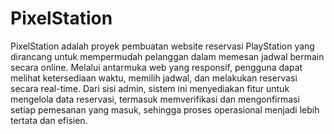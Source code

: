# PixelStation
PixelStation adalah proyek pembuatan website reservasi PlayStation yang dirancang untuk mempermudah pelanggan dalam memesan jadwal bermain secara online. Melalui antarmuka web yang responsif, pengguna dapat melihat ketersediaan waktu, memilih jadwal, dan melakukan reservasi secara real-time.
Dari sisi admin, sistem ini menyediakan fitur untuk mengelola data reservasi, termasuk memverifikasi dan mengonfirmasi setiap pemesanan yang masuk, sehingga proses operasional menjadi lebih tertata dan efisien.
